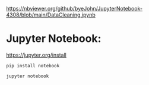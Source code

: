 https://nbviewer.org/github/byeJohn/JupyterNotebook-4308/blob/main/DataCleaning.ipynb

#  Jupyter Notebook: 
https://jupyter.org/install

```pip install notebook```

```jupyter notebook```

